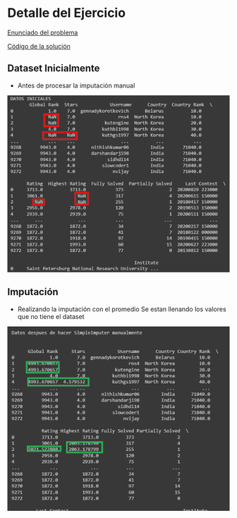 # Detalle del Ejercicio

[Enunciado del problema](https://github.com/OsvaldoRodriguez/INF-354-2-23-IA-PRIMER-PARCIAL/blob/master/PREGUNTA%203/Enunciado.txt)

[Código de la solución](https://github.com/OsvaldoRodriguez/INF-354-2-23-IA-PRIMER-PARCIAL/blob/master/PREGUNTA%203/solucion_pregunta_3.py)

## Dataset Inicialmente

- Antes de procesar la imputación manual

![Solucion](https://github.com/OsvaldoRodriguez/INF-354-2-23-IA-PRIMER-PARCIAL/blob/master/PREGUNTA%203/antes_de_inputacion.png)

## Imputación

- Realizando la imputación con el promedio 
    Se estan llenando los valores que no tiene el dataset

![Solucion](https://github.com/OsvaldoRodriguez/INF-354-2-23-IA-PRIMER-PARCIAL/blob/master/PREGUNTA%203/depues_de_inputacion.png)